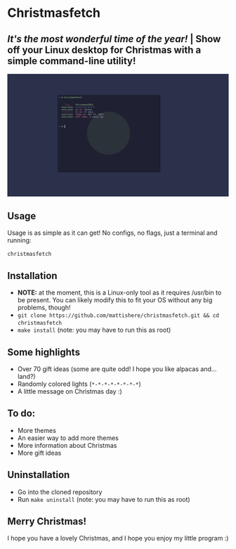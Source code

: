 # Christmasfetch
## *It's the most wonderful time of the year!* | Show off your Linux desktop for Christmas with a simple command-line utility!

![screenshot](assets/screenshot.png)

## Usage
Usage is as simple as it can get! No configs, no flags, just a terminal and running:
```
christmasfetch
```

## Installation
- **NOTE:** at the moment, this is a Linux-only tool as it requires /usr/bin to be present. You can likely modify this to fit your OS without any big problems, though!
- `git clone https://github.com/mattishere/christmasfetch.git && cd christmasfetch`
- `make install` (note: you may have to run this as root)

## Some highlights
- Over 70 gift ideas (some are quite odd! I hope you like alpacas and... land?)
- Randomly colored lights (`*-*-*-*-*-*-*-*`)
- A little message on Christmas day :)

## To do:
- More themes
- An easier way to add more themes
- More information about Christmas
- More gift ideas

## Uninstallation
- Go into the cloned repository
- Run `make uninstall` (note: you may have to run this as root)

## Merry Christmas!
I hope you have a lovely Christmas, and I hope you enjoy my little program :)
